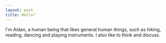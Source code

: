 ```yaml
---
layout: post
title: Hello!
---
```


I'm Aidan, a human being that
likes general human things,
such as hiking, reading, dancing and
playing instruments.
I also like to think and discuss.

<!-- In fact, I like thinking and discussing so much that I am
pursuing a Masters of Science at the University of Cape Town.
I am specialising in Computer Science, an area I discovered my
passion for as a young child playing Toy Story 2: Buzz Lightyear
to the Rescue.

Whether a life in academia is for me is still to be seen.
-->